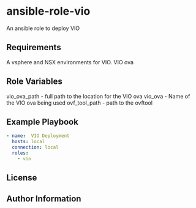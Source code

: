 ansible-role-vio
=========

An ansible role to deploy VIO

Requirements
------------

A vsphere and NSX environments for VIO. VIO ova

Role Variables
--------------

vio_ova_path - full path to the location for the VIO ova
vio_ova - Name of the VIO ova being used
ovf_tool_path - path to the ovftool


Example Playbook
----------------
```yaml
- name:  VIO Deployment
  hosts: local
  connection: local
  roles:
    - vio
```

License
-------


Author Information
------------------

